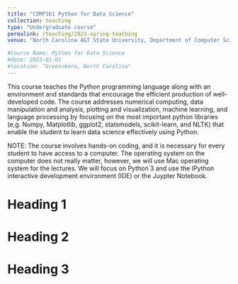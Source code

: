 ```yaml
---
title: "COMP161 Python for Data Science"
collection: teaching
type: "Undergraduate course"
permalink: /teaching/2023-spring-teaching
venue: "North Carolina A&T State University, Department of Computer Science"

#Course Name: Python for Data Science
#date: 2023-01-01
#location: "Greensboro, North Carolina"
---
```


This course teaches the Python programming language along with an environment and standards that encourage the efficient production of well-developed code. The course addresses numerical computing, data manipulation and analysis, plotting and visualization, machine learning, and language processing by focusing on the most important python libraries (e,g. Numpy, Matplotlib, ggplot2, statsmodels, scikit-learn, and NLTK) that enable the student to learn data science effectively using Python.

NOTE: The course involves hands-on coding, and it is necessary for every student to have access to a computer. The operating system on the computer does not really matter, however, we will use Mac operating system for the lectures. We will focus on Python 3 and use the IPython interactive development environment (IDE) or the Juypter Notebook. 


Heading 1
======

Heading 2
======

Heading 3
======
